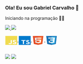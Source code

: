 ### Ola! Eu sou Gabriel Carvalho 👋

Iniciando na programação 🧑‍💻 

 <div>
  <a href="https://github.com/GabrielPCarvalho">
  <img height="180em" src="https://github-readme-stats.vercel.app/api?username=gabrielpcarvalho&show_icons=true&theme=dark&include_all_commits=true&count_private=true"/>
  <img height="180em" src="https://github-readme-stats.vercel.app/api/top-langs/?username=gabrielpcarvalho&layout=compact&langs_count=7&theme=dark"/>
</div>
  
  <div style="display: inline_block"><br>
  <img align="center" alt="GPC-Js" height="30" width="40" src="https://raw.githubusercontent.com/devicons/devicon/master/icons/javascript/javascript-plain.svg">
  <img align="center" alt="GPC-Ts" height="30" width="40" src="https://raw.githubusercontent.com/devicons/devicon/master/icons/typescript/typescript-plain.svg">
  <img align="center" alt="GPC-HTML" height="30" width="40" src="https://raw.githubusercontent.com/devicons/devicon/master/icons/html5/html5-original.svg">
  <img align="center" alt="GPC-CSS" height="30" width="40" src="https://raw.githubusercontent.com/devicons/devicon/master/icons/css3/css3-original.svg">
  
</div> 
  
  ##
 
<div> 
  <a href="https://www.instagram.com/gabriel_carvalho97" target="_blank"><img src="https://img.shields.io/badge/-Instagram-%23E4405F?style=for-the-badge&logo=instagram&logoColor=white" target="_blank"></a>
  <a href="https://www.linkedin.com/in/gcarvalho97/" target="_blank"><img src="https://img.shields.io/badge/-LinkedIn-%230077B5?style=for-the-badge&logo=linkedin&logoColor=white" target="_blank"></a> 
  
</div>
  
 
